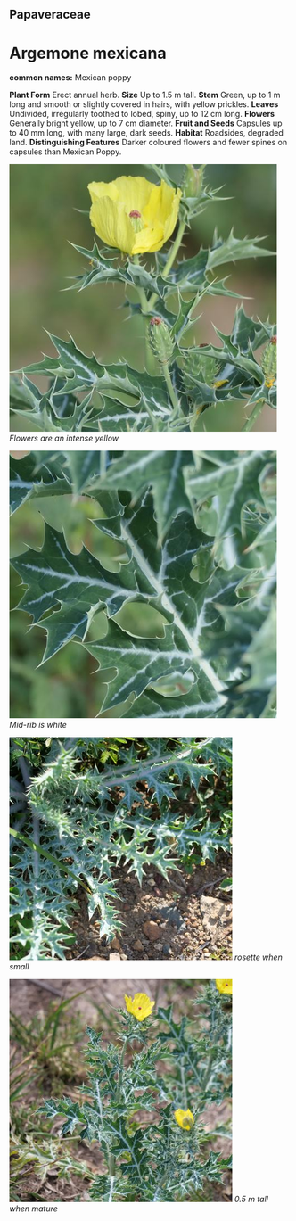 ## Papaveraceae
# Argemone mexicana
**common names:** Mexican poppy

**Plant Form** Erect annual herb. **Size** Up to 1.5 m tall. **Stem** Green, up to 1 m long and smooth or slightly covered in hairs, with yellow prickles. **Leaves** Undivided, irregularly toothed to lobed, spiny, up to 12 cm long. **Flowers** Generally bright yellow, up to 7 cm diameter. **Fruit and Seeds** Capsules up to 40 mm long, with many large, dark seeds. **Habitat** Roadsides, degraded land. **Distinguishing Features** Darker coloured flowers and fewer spines on capsules than Mexican Poppy.


![Flowers are an intense yellow](108277_P1300415.jpg)
   *Flowers are an intense yellow* 

![Mid-rib is white](108281_P1300419.jpg)
   *Mid-rib is white* 

![rosette when small](119340_P1252915.jpg)
   *rosette when small* 

![0.5 m tall when mature](123237_P1307272.jpg)
   *0.5 m tall when mature* 

